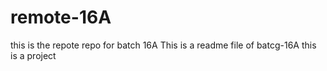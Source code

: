 # remote-16A
this is the repote repo for batch 16A
This is a readme file of batcg-16A
this is a project
